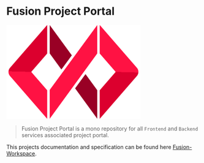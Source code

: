 # Fusion Project Portal

<p style="text-align: left;"><img src="./documentation/src/.vuepress/public/fusion.png" width="350"></p>

> Fusion Project Portal is a mono repository for all `Frontend` and `Backend` services associated project portal.

This projects documentation and specification can be found here [Fusion-Workspace](https://equinor.github.io/fusion-project-portal/).
